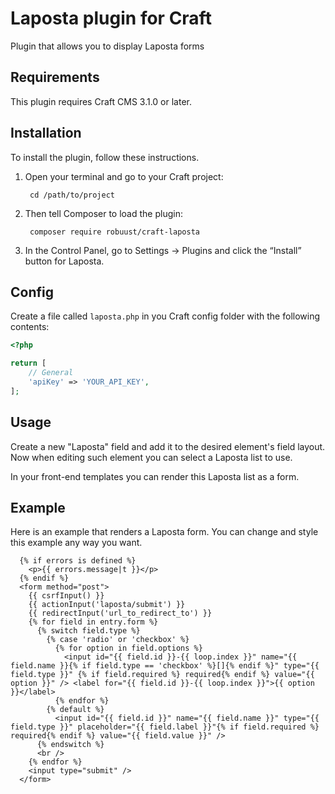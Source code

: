 Laposta plugin for Craft
=================

Plugin that allows you to display Laposta forms

## Requirements

This plugin requires Craft CMS 3.1.0 or later.

## Installation

To install the plugin, follow these instructions.

1. Open your terminal and go to your Craft project:

        cd /path/to/project

2. Then tell Composer to load the plugin:

        composer require robuust/craft-laposta

3. In the Control Panel, go to Settings → Plugins and click the “Install” button for Laposta.

## Config

Create a file called `laposta.php` in you Craft config folder with the following contents:

```php
<?php

return [
    // General
    'apiKey' => 'YOUR_API_KEY',
];

```

## Usage

Create a new "Laposta" field and add it to the desired element's field layout.
Now when editing such element you can select a Laposta list to use.

In your front-end templates you can render this Laposta list as a form.

## Example

Here is an example that renders a Laposta form. You can change and style this example any way you want.

```twig
  {% if errors is defined %}
    <p>{{ errors.message|t }}</p>
  {% endif %}
  <form method="post">
    {{ csrfInput() }}
    {{ actionInput('laposta/submit') }}
    {{ redirectInput('url_to_redirect_to') }}
    {% for field in entry.form %}
      {% switch field.type %}
        {% case 'radio' or 'checkbox' %}
          {% for option in field.options %}
            <input id="{{ field.id }}-{{ loop.index }}" name="{{ field.name }}{% if field.type == 'checkbox' %}[]{% endif %}" type="{{ field.type }}" {% if field.required %} required{% endif %} value="{{ option }}" /> <label for="{{ field.id }}-{{ loop.index }}">{{ option }}</label>
          {% endfor %}
        {% default %}
          <input id="{{ field.id }}" name="{{ field.name }}" type="{{ field.type }}" placeholder="{{ field.label }}"{% if field.required %} required{% endif %} value="{{ field.value }}" />
      {% endswitch %}
      <br />
    {% endfor %}
    <input type="submit" />
  </form>
```
